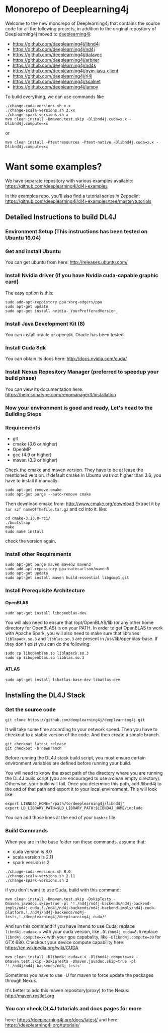# Monorepo of Deeplearning4j

Welcome to the new monorepo of Deeplearning4j that contains the source code for all the following projects, in addition to the original repository of Deeplearning4j moved to [deeplearning4j](deeplearning4j):

 * https://github.com/deeplearning4j/libnd4j
 * https://github.com/deeplearning4j/nd4j
 * https://github.com/deeplearning4j/datavec
 * https://github.com/deeplearning4j/arbiter
 * https://github.com/deeplearning4j/nd4s
 * https://github.com/deeplearning4j/gym-java-client
 * https://github.com/deeplearning4j/rl4j
 * https://github.com/deeplearning4j/scalnet
 * https://github.com/deeplearning4j/jumpy

To build everything, we can use commands like
```
./change-cuda-versions.sh x.x
./change-scala-versions.sh 2.xx
./change-spark-versions.sh x
mvn clean install -Dmaven.test.skip -Dlibnd4j.cuda=x.x -Dlibnd4j.compute=xx
```
or
```
mvn clean install -Ptestresources -Ptest-native -Dlibnd4j.cuda=x.x -Dlibnd4j.compute=xx
```

# Want some examples?
We have separate repository with various examples available: https://github.com/deeplearning4j/dl4j-examples

In the examples repo, you'll also find a tutorial series in Zeppelin: https://github.com/deeplearning4j/dl4j-examples/tree/master/tutorials

## Detailed Instructions to build DL4J
### Environment Setup (This instructions has been tested on Ubuntu 16.04)

### Get and install Ubuntu

You can get ubuntu from here: http://releases.ubuntu.com/

### Install Nvidia driver (if you have Nvidia cuda-capable graphic card)

The easy option is this:
```
sudo add-apt-repoistory ppa:xorg-edgers/ppa
sudo apt-get update
sudo apt-get install nvidia-_YourPrefferedVersion_
```

### Install Java Development Kit (8)

You can install oracle or openjdk. Oracle has been tested.

### Install Cuda Sdk

You can obtain its docs here: http://docs.nvidia.com/cuda/

### Install Nexus Repository Manager (preferred to speedup your build phase)

You can view its documentation here. https://help.sonatype.com/repomanager3/installation

### Now your environment is good and ready, Let's head to the Building Steps

### Requirements

 * git
 * cmake (3.6 or higher)
 * OpenMP
 * gcc (4.9 or higher)
 * maven (3.3 or higher)

Check the cmake and maven version. They have to be at lease the mentioned version.
If default cmake in Ubuntu was not higher than 3.6, you have to install it manually:

```
sudo apt-get remove cmake
sudo apt-get purge --auto-remove cmake
```

Then download cmake from: http://www.cmake.org/download
Extract it by `tar xzf nameOfThefile.tar.gz` and cd into it. like:

```
cd cmake-3.13.0-rc1/
./bootstrap
make 
sudo make install
```

check the version again.

### Install other Requirements

```
sudo apt-get purge maven maven2 maven3
sudo add-apt-repository ppa:natecarlson/maven3
sudo apt-get update
sudo apt-get install maven build-essential libgomp1 git
```

### Install Prerequisite Architecture

#### OpenBLAS

```
sudo apt-get install libopenblas-dev
```

You will also need to ensure that /opt/OpenBLAS/lib (or any other home directory for OpenBLAS)
is on your PATH. In order to get OpenBLAS to work with Apache Spark, 
you will also need to make sure that libraries `liblapack.so.3` and `libblas.so.3` are present in /usr/lib/openblas-base.
If they don't exist you can do the following:

```
sudo cp libopenblas.so liblapack.so.3
sudo cp libopenblas.so libblas.so.3
```

#### ATLAS

```
sudo apt-get install libatlas-base-dev libatlas-dev
```

## Installing the DL4J Stack

### Get the source code

```
git clone https://github.com/deeplearning4j/deeplearning4j.git
```

It will take some time according to your network speed.
Then you have to checkout to a stable version of the code.
And then create a simple branch.

```
git checkout latest_release
git checkout -b newBranch
```
Before running the DL4J stack build script, you must ensure 
certain environment variables are defined before running your build.

You will need to know the exact path of the directory where you are running
the DL4J build script (you are encouraged to use a clean empty directory).
Otherwise, your build will fail. Once you determine this path, add /libnd4j
to the end of that path and export it to your local environment. This will look like:

```
export LIBND4J_HOME="/path/to/deeplearning4j/libnd4j"
export LD_LIBRARY_PATH=$LD_LIBRARY_PATH:$LIBND4J_HOME/include
```
You can add those lines at the end of your `bashrc` file.

### Build Commands

When you are in the base folder run these commands. assume that:

 * cuda version is 8.0
 * scala version is 2.11
 * spark version is 2

```
./change-cuda-versions.sh 8.0
./change-scala-versions.sh 2.11
./change-spark-versions.sh 2
```

if you don't want to use Cuda, build with this command:

```
mvn clean install -Dmaven.test.skip -DskipTests -Dmaven.javadoc.skip=true -pl '!./nd4j/nd4j-backends/nd4j-backend-impls/nd4j-cuda,!./nd4j/nd4j-backends/nd4j-backend-impls/nd4j-cuda-platform,!./nd4j/nd4j-backends/nd4j-tests,!./deeplearning4j/deeplearning4j-cuda/'
```

And run this command if you have intend to use Cuda:
replace `libnd4j.cuda=x.x` with your cuda version, like `-Dlibnd4j.cuda=8.0`
replace `libnd4j.compute=xx` with your gpu capabality, like `-Dlibnd4j.compute=30` for GTX 680.
Checkout your device compute capability here: https://en.wikipedia.org/wiki/CUDA

```
mvn clean install -Dlibnd4j.cuda=x.x -Dlibnd4j.compute=xx -Dmaven.test.skip -DskipTests -Dmaven.javadoc.skip=true -pl '!./nd4j/nd4j-backends/nd4j-tests'
```

Sometimes you have to use -U for maven to force update the packages through Nexus. 

It's better to add this maven repository(proxy) to the Nexus: http://maven.restlet.org 

### You can check DL4J tutorials and docs pages for more

here: https://deeplearning4j.org/docs/latest/ and here: https://deeplearning4j.org/tutorials/
